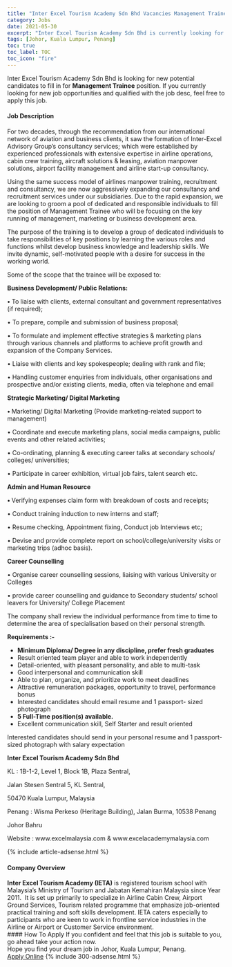 ```yaml
---
title: "Inter Excel Tourism Academy Sdn Bhd Vacancies Management Trainee" 
category: Jobs 
date: 2021-05-30 
excerpt: "Inter Excel Tourism Academy Sdn Bhd is currently looking for suitable person to fill in the Management Trainee which based in Johor, Kuala Lumpur, Penang" 
tags: [Johor, Kuala Lumpur, Penang] 
toc: true 
toc_label: TOC 
toc_icon: "fire" 
--- 
```


<p>Inter Excel Tourism Academy Sdn Bhd is looking for new potential candidates to fill in for <b>Management Trainee</b> position. If you currently looking for new job opportunities and qualified with the job desc, feel free to apply this job.
</p><div><div><h4>Job Description</h4></div><div><div><span><div><p>For two decades, through the recommendation from our international network of aviation and business clients, it saw the formation of Inter-Excel Advisory Group&#8217;s consultancy services; which were established by experienced professionals with extensive expertise in airline operations, cabin crew training, aircraft solutions &amp; leasing, aviation manpower solutions, airport facility management and airline start-up consultancy.</p><p>Using the same success model of airlines manpower training, recruitment and consultancy, we are now aggressively expanding our consultancy and recruitment services under our subsidiaries.&#160;Due to the rapid expansion, we are looking to groom a pool of dedicated and responsible individuals to fill the position of Management Trainee who will be focusing on the key running of management, marketing or business development area.</p><p>The purpose of the training is to develop a group of dedicated individuals to take responsibilities of key positions by learning the various roles and functions whilst develop business knowledge and leadership skills. We invite dynamic, self-motivated people with a desire for success in the working world.</p><p>Some of the scope that the trainee will be exposed to:</p><p><strong>Business Development/ Public Relations:</strong></p><p><strong>&#8226;</strong> To liaise with clients, external consultant and government representatives (if required);</p><p>&#8226; To prepare, compile and submission of business proposal;</p><p>&#8226; To formulate and implement effective strategies &amp; marketing plans through various channels and platforms to achieve profit growth and expansion of the Company Services.</p><p>&#8226; Liaise with clients and key spokespeople; dealing with rank and file;</p><p>&#8226; Handling customer enquiries from individuals, other organisations and prospective and/or existing clients, media, often via telephone and email</p><p><strong>Strategic Marketing/ Digital Marketing</strong></p><p><strong>&#8226; </strong>Marketing/ Digital Marketing (Provide marketing-related support to management)</p><p>&#8226; Coordinate and execute marketing plans, social media campaigns, public events and other related activities;</p><p>&#8226; Co-ordinating, planning &amp; executing career talks at secondary schools/ colleges/ universities;</p><p>&#8226; Participate in career exhibition, virtual job fairs, talent search etc.</p><p><strong>Admin and Human Resource</strong></p><p><strong>&#8226; </strong>Verifying expenses claim form with breakdown of costs and receipts;</p><p>&#8226; Conduct training induction to new interns and staff;</p><p>&#8226; Resume checking, Appointment fixing, Conduct job Interviews etc;</p><p>&#8226; Devise and provide complete report on school/college/university visits or marketing trips (adhoc basis).</p><p><strong>Career Counselling</strong></p><p>&#8226; Organise career counselling sessions, liaising with various University or Colleges</p><p>&#8226; provide career counselling and guidance to Secondary students/ school leavers for University/ College Placement<strong></strong></p><p>The company shall review the individual performance from time to time to determine the area of specialisation based on their personal strength.</p><p><strong>Requirements :-</strong></p><ul><li><strong>Minimum Diploma/ Degree in any discipline, prefer fresh graduates</strong></li><li>Result oriented team player and able to work independently</li><li>Detail-oriented, with pleasant personality, and able to multi-task</li><li>Good interpersonal and communication skill</li><li>Able to plan, organize, and prioritize work to meet deadlines</li><li>Attractive remuneration packages, opportunity to travel, performance bonus</li><li>Interested candidates should email resume and 1 passport- sized photograph&#160;</li><li><strong>5 Full-Time position(s) available.</strong></li><li>Excellent communication skill,&#160;Self Starter and result oriented</li></ul><p>Interested candidates should send in your personal resume and 1 passport-sized photograph with salary expectation</p><p><strong>Inter Excel Tourism Academy Sdn Bhd</strong></p><p>KL :&#160;1B-1-2, Level 1,&#160;Block 1B, Plaza Sentral,</p><p>Jalan Stesen Sentral 5, KL Sentral,</p><p>50470 Kuala Lumpur, Malaysia</p><p>Penang : Wisma Perkeso (Heritage Building), Jalan Burma, 10538 Penang</p><p>Johor Bahru</p><p>Website : www.excelmalaysia.com &amp; www.excelacademymalaysia.com</p></div></span></div></div></div> 
{% include article-adsense.html %} 
<div><div><h4>Company Overview</h4></div><div><div><span><div><div>
<div>
<strong>Inter Excel Tourism Academy (IETA)</strong>&#160;is registered tourism school with Malaysia&#8217;s Ministry of Tourism and Jabatan Kemahiran Malaysia since Year 2011.&#160; It is set up primarily to specialize in Airline Cabin Crew, Airport Ground Services, Tourism related programme that emphasize job-oriented practical training and soft skills development. IETA caters especially to participants who are keen to work in frontline service industries in the Airline or Airport or Customer Service environment.&#160;</div>
</div></div></span></div></div></div> 
#### How To Apply 
If you confident and feel that this job is suitable to you, go ahead take your action now. <br/> 
Hope you find your dream job in Johor, Kuala Lumpur, Penang. <br/> 
<a href="https://www.jobstreet.com.my/en/job/management-trainee-4578534?jobId=jobstreet-my-job-4578534&" class="btn btn--info" target="_blank" rel="nofollow noopenner">Apply Online</a> 
{% include 300-adsense.html %} 